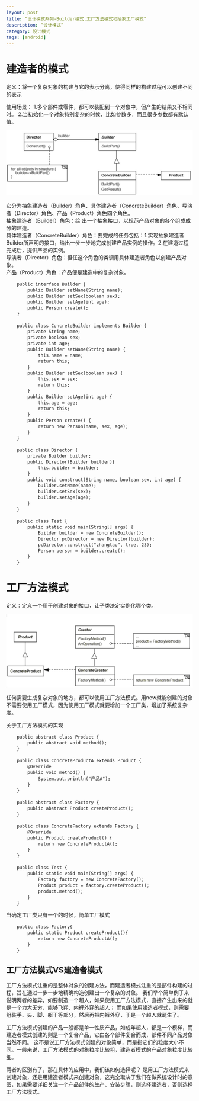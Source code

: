 ```yaml
---
layout: post
title: “设计模式系列-Builder模式,工厂方法模式和抽象工厂模式”
description: “设计模式”
category: 设计模式
tags: [android]
---
```

# 建造者的模式

定义：将一个复杂对象的构建与它的表示分离，使得同样的构建过程可以创建不同的表示

使用场景：
1.多个部件或零件，都可以装配到一个对象中，但产生的结果又不相同时。
2.当初始化一个对象特别复杂的时候，比如参数多，而且很多参数都有默认值。

![s](/img/design/builder.png)

它分为抽象建造者（Builder）角色、具体建造者（ConcreteBuilder）角色、导演者（Director）角色、产品（Product）角色四个角色。<br/>
抽象建造者（Builder）角色：给 出一个抽象接口，以规范产品对象的各个组成成分的建造。<br/>
具体建造者（ConcreteBuilder）角色：要完成的任务包括：1.实现抽象建造者Builder所声明的接口，给出一步一步地完成创建产品实例的操作。2.在建造过程完成后，提供产品的实例。<br/>
导演者（Director）角色：担任这个角色的类调用具体建造者角色以创建产品对象。<br/>
产品（Product）角色：产品便是建造中的复杂对象。<br/>

        public interface Builder {
            public Builder setName(String name);
            public Builder setSex(boolean sex);
            public Builder setAge(int age);
            public Person create();
        }

        public class ConcreteBuilder implements Builder {
            private String name;
            private boolean sex;
            private int age;
            public Builder setName(String name) {
                this.name = name;
                return this;
            }
            public Builder setSex(boolean sex) {
                this.sex = sex;
                return this;
            }
            public Builder setAge(int age) {
                this.age = age;
                return this;
            }
            public Person create() {
                return new Person(name, sex, age);
            }
        }

        public class Director {
            private Builder builder;
            public Director(Builder builder){
                this.builder = builder;
            }
            public void construct(String name, boolean sex, int age) {
                builder.setName(name);
                builder.setSex(sex);
                builder.setAge(age);
            }
        }

        public class Test {
            public static void main(String[] args) {
                Builder builder = new ConcreteBuilder();
                Director pcDirector = new Director(builder);
                pcDirector.construct("zhangtao", true, 23);
                Person person = builder.create();
            }
        }

# 工厂方法模式

定义：定义一个用于创建对象的接口，让子类决定实例化哪个类。

![s](/img/design/factory.png)

任何需要生成复杂对象的地方，都可以使用工厂方法模式。用new就能创建的对象不需要使用工厂模式，因为使用工厂模式就要增加一个工厂类，增加了系统复杂度。

关于工厂方法模式的实现

        public abstract class Product {
            public abstract void method();
        }

        public class ConcreteProductA extends Product {
            @Override
            public void method() {
                System.out.println("产品A");
            }
        }

        public abstract class Factory {
            public abstract Product createProduct();
        }

        public class ConcreteFactory extends Factory {
            @Override
            public Product createProduct() {
                return new ConcreteProductA();
            }
        }

        public class Test {
            public static void main(String[] args) {
                Factory factory = new ConcreteFactory();
                Product product = factory.createProduct();
                product.method();
            }
        }

当确定工厂类只有一个的时候，简单工厂模式

        public class Factory{
            public static Product createProduct(){
                return new ConcreteProductA();
            }
        }

## 工厂方法模式VS建造者模式

工厂方法模式注重的是整体对象的创建方法，而建造者模式注重的是部件构建的过程，旨在通过一步一步地精确构造创建出一个复杂的对象。
我们举个简单例子来说明两者的差异，如要制造一个超人，如果使用工厂方法模式，直接产生出来的就是一个力大无穷、能够飞翔、内裤外穿的超人；
而如果使用建造者模式，则需要组装手、头、脚、躯干等部分，然后再把内裤外穿，于是一个超人就诞生了。

工厂方法模式创建的产品一般都是单一性质产品，如成年超人，都是一个模样，而建造者模式创建的则是一个复合产品，它由各个部件复合而成，部件不同产品对象当然不同。
这不是说工厂方法模式创建的对象简单，而是指它们的粒度大小不同。一般来说，工厂方法模式的对象粒度比较粗，建造者模式的产品对象粒度比较细。

两者的区别有了，那在具体的应用中，我们该如何选择呢？
是用工厂方法模式来创建对象，还是用建造者模式来创建对象，这完全取决于我们在做系统设计时的意图，如果需要详细关注一个产品部件的生产、安装步骤，则选择建造者，否则选择工厂方法模式。